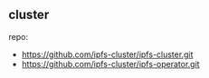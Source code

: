 

## cluster


repo:

- https://github.com/ipfs-cluster/ipfs-cluster.git
- https://github.com/ipfs-cluster/ipfs-operator.git


